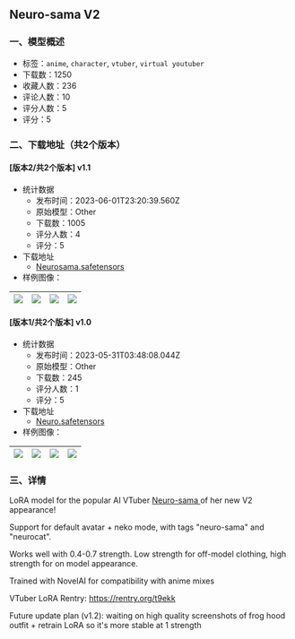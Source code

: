## Neuro-sama V2
### 一、模型概述

- 标签：`anime`, `character`, `vtuber`, `virtual youtuber`
- 下载数：1250
- 收藏人数：236
- 评论人数：10
- 评分人数：5
- 评分：5

### 二、下载地址（共2个版本）

#### [版本2/共2个版本] v1.1

- 统计数据
  - 发布时间：2023-06-01T23:20:39.560Z
  - 原始模型：Other
  - 下载数：1005
  - 评分人数：4
  - 评分：5
- 下载地址
  - [Neurosama.safetensors](https://civitai.com/api/download/models/85989)
- 样例图像：

| <img src="https://image.civitai.com/xG1nkqKTMzGDvpLrqFT7WA/3badd991-06cd-46ac-9e7a-fb50ea266afd/width=450/976421.jpeg" /> | <img src="https://image.civitai.com/xG1nkqKTMzGDvpLrqFT7WA/d3e08214-00da-4469-b6ba-dae9ba9b89c2/width=450/976408.jpeg" /> | <img src="https://image.civitai.com/xG1nkqKTMzGDvpLrqFT7WA/57f0491d-012b-47af-81b1-af301265d55b/width=450/976414.jpeg" /> | <img src="https://image.civitai.com/xG1nkqKTMzGDvpLrqFT7WA/2dbead1e-d6de-4c47-990f-afd2c8bc1661/width=450/976423.jpeg" /> |
| ---- | ---- | ---- | ---- |

#### [版本1/共2个版本] v1.0

- 统计数据
  - 发布时间：2023-05-31T03:48:08.044Z
  - 原始模型：Other
  - 下载数：245
  - 评分人数：1
  - 评分：5
- 下载地址
  - [Neuro.safetensors](https://civitai.com/api/download/models/85676)
- 样例图像：

| <img src="https://image.civitai.com/xG1nkqKTMzGDvpLrqFT7WA/163d8eca-4b4c-4e31-b30e-b35d16fee87b/width=450/971417.jpeg" /> | <img src="https://image.civitai.com/xG1nkqKTMzGDvpLrqFT7WA/0420ff40-6857-400c-b046-9cd5c780b4ff/width=450/971425.jpeg" /> | <img src="https://image.civitai.com/xG1nkqKTMzGDvpLrqFT7WA/04345fc0-6910-4299-8afa-c8a25e448bfe/width=450/971437.jpeg" /> | <img src="https://image.civitai.com/xG1nkqKTMzGDvpLrqFT7WA/db337a64-6141-46bb-9af7-76393db863c5/width=450/971438.jpeg" /> |
| ---- | ---- | ---- | ---- |


### 三、详情
<p>LoRA model for the popular AI VTuber <a target="_blank" rel="ugc" href="https://www.twitch.tv/vedal987">Neuro-sama </a>of her new V2 appearance!</p><p></p><p>Support for default avatar + neko mode, with tags "neuro-sama" and "neurocat".</p><p>Works well with 0.4-0.7 strength. Low strength for off-model clothing, high strength for on model appearance.</p><p>Trained with NovelAI for compatibility with anime mixes</p><p></p><p>VTuber LoRA Rentry: <a target="_blank" rel="ugc" href="https://rentry.org/t9ekk">https://rentry.org/t9ekk</a></p><p></p><p>Future update plan (v1.2): waiting on high quality screenshots of frog hood outfit + retrain LoRA so it's more stable at 1 strength</p><p></p><p></p>